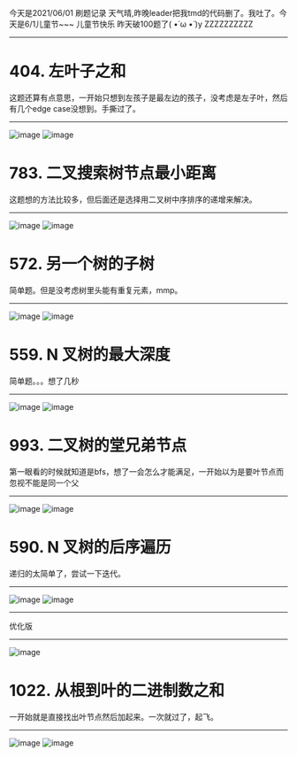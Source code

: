 今天是2021/06/01 刷题记录 天气晴,昨晚leader把我tmd的代码删了。我吐了。今天是6/1儿童节~~~ 儿童节快乐 昨天破100题了( •̀ ω •́ )y ZZZZZZZZZZ
***
# 404. 左叶子之和
这题还算有点意思，一开始只想到左孩子是最左边的孩子，没考虑是左子叶，然后有几个edge case没想到。手撕过了。
***
![image](https://user-images.githubusercontent.com/84114842/120257246-72c6b080-c2c2-11eb-8554-77a94a963cb6.png)
![image](https://user-images.githubusercontent.com/84114842/120257254-7823fb00-c2c2-11eb-8cda-793683f71c06.png)

# 783. 二叉搜索树节点最小距离
这题想的方法比较多，但后面还是选择用二叉树中序排序的递增来解决。
***
![image](https://user-images.githubusercontent.com/84114842/120259944-7c9ee280-c2c7-11eb-9749-fcc3e554142e.png)
![image](https://user-images.githubusercontent.com/84114842/120259951-80326980-c2c7-11eb-9728-0674a5b429df.png)

# 572. 另一个树的子树
简单题。但是没考虑树里头能有重复元素，mmp。
***
![image](https://user-images.githubusercontent.com/84114842/120262664-b0c8d200-c2cc-11eb-930f-42a0ab0c385f.png)
![image](https://user-images.githubusercontent.com/84114842/120262756-e7065180-c2cc-11eb-8067-97a7cce64093.png)

# 559. N 叉树的最大深度
简单题。。。想了几秒
***
![image](https://user-images.githubusercontent.com/84114842/120275476-f349d900-c2e3-11eb-91cb-2c391c95c49a.png)
![image](https://user-images.githubusercontent.com/84114842/120275484-f6dd6000-c2e3-11eb-9bb8-43603f378627.png)

# 993. 二叉树的堂兄弟节点 
第一眼看的时候就知道是bfs，想了一会怎么才能满足，一开始以为是要叶节点而忽视不能是同一个父
***
![image](https://user-images.githubusercontent.com/84114842/120285463-da472500-c2ef-11eb-96e8-6c1a11efbeec.png)
![image](https://user-images.githubusercontent.com/84114842/120285495-e03d0600-c2ef-11eb-94be-205dbda960e5.png)

# 590. N 叉树的后序遍历
递归的太简单了，尝试一下迭代。
***
![image](https://user-images.githubusercontent.com/84114842/120286414-cbad3d80-c2f0-11eb-8304-cf84324eb155.png)
![image](https://user-images.githubusercontent.com/84114842/120286428-cfd95b00-c2f0-11eb-8185-e02380894135.png)
***
优化版
***
![image](https://user-images.githubusercontent.com/84114842/120287504-e2a05f80-c2f1-11eb-9df1-3f1cb91c5444.png)

# 1022. 从根到叶的二进制数之和
一开始就是直接找出叶节点然后加起来。一次就过了，起飞。
***
![image](https://user-images.githubusercontent.com/84114842/120288687-162fb980-c2f3-11eb-9541-b20a9d6a6097.png)
![image](https://user-images.githubusercontent.com/84114842/120288722-1d56c780-c2f3-11eb-888f-ce013b1e2179.png)


